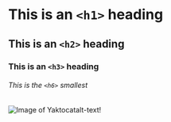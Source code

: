 # This is an `<h1>` heading
## This is an `<h2>` heading
### This is an `<h3>` heading
###### This is the `<h6>` smallest
![Image of Yaktocat](https://octodex.github.com/images/yaktocat.png)alt-text!
